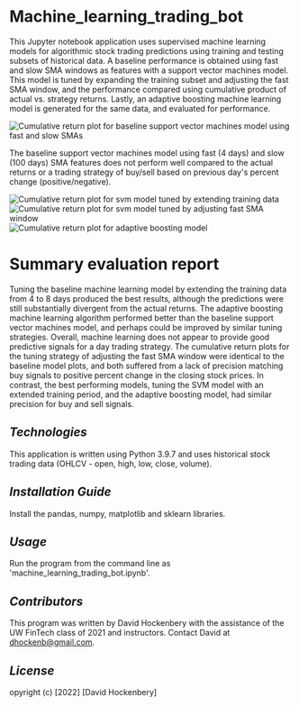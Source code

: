 # Machine_learning_trading_bot
This Jupyter notebook application uses supervised machine learning models for algorithmic stock trading predictions using training and testing subsets of historical data. A baseline performance is obtained using fast and slow SMA windows as features with a support vector machines model. This model is tuned by expanding the training subset and adjusting the fast SMA window, and the performance compared using cumulative product of actual vs. strategy returns. Lastly, an adaptive boosting machine learning model is generated for the same data, and evaluated for performance.  

![Cumulative return plot for baseline support vector machines model using fast and slow SMAs](baseline_svm_model)

The baseline support vector machines model using fast (4 days) and slow (100 days) SMA features does not perform well compared to the actual returns or a trading strategy of buy/sell based on previous day's percent change (positive/negative). 

![Cumulative return plot for svm model tuned by extending training data](tune_by_extending_training_data)
![Cumulative return plot for svm model tuned by adjusting fast SMA window](tune_by_adjusting_fast_SMA_window)
![Cumulative return plot for adaptive boosting model](adaptive_boosting_model)

# Summary evaluation report
Tuning the baseline machine learning model by extending the training data from 4 to 8 days produced the best results, although the predictions were still substantially divergent from the actual returns. The adaptive boosting machine learning algorithm performed better than the baseline support vector machines model, and perhaps could be improved by similar tuning strategies. Overall, machine learning does not appear to provide good predictive signals for a day trading strategy. The cumulative return plots for the tuning strategy of adjusting the fast SMA window were identical to the baseline model plots, and both suffered from a lack of precision matching buy signals to positive percent change in the closing stock prices. In contrast, the best performing models, tuning the SVM model with an extended training period, and the adaptive boosting model, had similar precision for buy and sell signals. 

## *Technologies*
This application is written using Python 3.9.7 and uses historical stock trading data (OHLCV - open, high, low, close, volume).

## *Installation Guide*
Install the pandas, numpy, matplotlib and sklearn libraries.

## *Usage*
Run the program from the command line as 'machine_learning_trading_bot.ipynb'.

## *Contributors*
This program was written by David Hockenbery with the assistance of the UW FinTech class of 2021 and instructors. Contact David at dhockenb@gmail.com.

## *License*
opyright (c) [2022] [David Hockenbery]